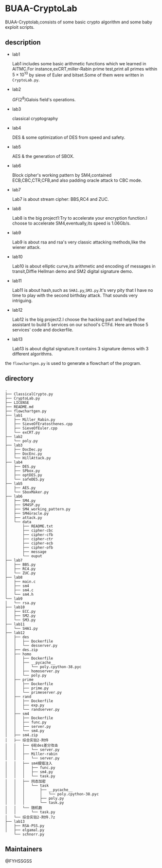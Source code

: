 # BUAA-CryptoLab
BUAA-Cryptolab,consists of some basic crypto algorithm and some baby exploit scripts.

## description

- lab1

  Lab1 includes some basic arithmetic functions which we learned in AITMC.For instance,exCRT,miller-Rabin prime test,print all primes within $5\times 10^{10}$​ by sieve of Euler and bitset.Some of them were written in `CryptoLab.py`.

- lab2

  $GF(2^8)$​ Galois field's operations.

- lab3

  classical cryptography

- lab4

  DES & some optimization of DES from speed and safety.

- lab5

  AES & the generation of SBOX.

- lab6

  Block cipher's working pattern by SM4,contained ECB,CBC,CTR,CFB,and also padding oracle attack to CBC mode.

- lab7

  Lab7 is about stream cipher: BBS,RC4 and ZUC.

- lab8

  Lab8 is the big project1:Try to accelerate your encryption function.I choose to accelerate SM4,eventually,its speed is 1.06Gb/s.

- lab9

  Lab9 is about rsa and rsa's very classic attacking methods,like the wiener attack.

- lab10

  Lab10 is about elliptic curve,its arithmetic and encoding of messages in transit,Diffie Hellman demo and SM2 digital signature demo.

- lab11

  Lab11 is about hash,such as `SHA1.py`,`SM3.py`.It's very pity that I have no time to play with the second birthday attack. That sounds very intriguing.

- lab12

  Lab12 is the big project2.I choose the hacking part and helped the assistant to build 5 services on our school's CTFd. Here are those 5 services' code and dockerfile.

- lab13

  Lab13 is about digital signature.It contains 3 signature demos with 3 different algorithms.

the `flowchartgen.py` is used to generate a flowchart of the program.

## directory

```shell
.
├── ClassicalCrypto.py
├── CryptoLab.py
├── LICENSE
├── README.md
├── flowchartgen.py
├── lab1
│   ├── Miller_Rabin.py
│   ├── SieveOfEratosthenes.cpp
│   ├── SieveOfEuler.cpp
│   └── exCRT.py
├── lab2
│   └── poly.py
├── lab3
│   ├── DocDec.py
│   ├── DocEnc.py
│   └── HillAttack.py
├── lab4
│   ├── DES.py
│   ├── SPbox.py
│   ├── optDES.py
│   └── safeDES.py
├── lab5
│   ├── AES.py
│   └── SboxMaker.py
├── lab6
│   ├── SM4.py
│   ├── SM4SP.py
│   ├── SM4_working_pattern.py
│   ├── SM4oracle.py
│   ├── attack.py
│   └── data
│       ├── README.txt
│       ├── cipher-cbc
│       ├── cipher-cfb
│       ├── cipher-ctr
│       ├── cipher-ecb
│       ├── cipher-ofb
│       ├── message
│       └── ouput
├── lab7
│   ├── BBS.py
│   ├── RC4.py
│   └── ZUC.py
├── lab8
│   ├── main.c
│   ├── sm4
│   ├── sm4.c
│   └── sm4.h
└── lab9
│   └── rsa.py
├── lab10
│   ├── ECC.py
│   ├── SM2.py
│   └── SM3.py
├── lab11
│   └── SHA1.py
├── lab12
│   ├── des
│   │   ├── Dockerfile
│   │   └── desserver.py
│   ├── des.zip
│   ├── homo
│   │   ├── Dockerfile
│   │   ├── __pycache__
│   │   │   └── poly.cpython-38.pyc
│   │   ├── homoserver.py
│   │   └── poly.py
│   ├── prime
│   │   ├── Dockerfile
│   │   ├── prime.py
│   │   └── primeserver.py
│   ├── rand
│   │   ├── Dockerfile
│   │   ├── exp.py
│   │   └── randserver.py
│   ├── sm4
│   │   ├── Dockerfile
│   │   ├── func.py
│   │   ├── server.py
│   │   └── sm4.py
│   ├── sm4.zip
│   ├── 综合实验2-附件
│   │   ├── 6轮des差分攻击
│   │   │   └── server.py
│   │   ├── Miller-rabin
│   │   │   └── server.py
│   │   ├── sm4报错注入
│   │   │   ├── func.py
│   │   │   ├── sm4.py
│   │   │   └── task.py
│   │   ├── 同态加密
│   │   │   └── task
│   │   │       ├── __pycache__
│   │   │       │   └── poly.cpython-38.pyc
│   │   │       ├── poly.py
│   │   │       └── task.py
│   │   └── 随机数
│   │       └── task.py
│   └── 综合实验2-附件.7z
├── lab13
│   ├── RSA-PSS.py
│   ├── elgamal.py
    └── schnorr.py
```

## Maintainers

@FYHSSGSS
